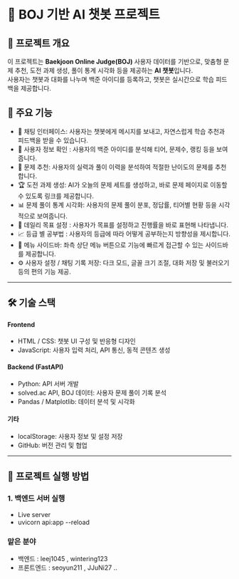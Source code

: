 # 💬 BOJ 기반 AI 챗봇 프로젝트

## 📌 프로젝트 개요
이 프로젝트는 **Baekjoon Online Judge(BOJ)** 사용자 데이터를 기반으로, 맞춤형 문제 추천, 도전 과제 생성, 풀이 통계 시각화 등을 제공하는 **AI 챗봇**입니다.  
사용자는 챗봇과 대화를 나누며 백준 아이디를 등록하고, 챗봇은 실시간으로 학습 피드백을 제공합니다.

## 🧠 주요 기능
- 💬 채팅 인터페이스: 사용자는 챗봇에게 메시지를 보내고, 자연스럽게 학습 추천과 피드백을 받을 수 있습니다.
- 👤 사용자 정보 확인 : 사용자의 백준 아이디를 분석해 티어, 문제수, 랭킹 등을 보여줍니다. 
- 🧩 문제 추천: 사용자의 실력과 풀이 이력을 분석하여 적절한 난이도의 문제를 추천합니다.
- 🏆 도전 과제 생성: AI가 오늘의 문제 세트를 생성하고, 바로 문제 페이지로 이동할 수 있도록 링크를 제공합니다.
- 📊 문제 풀이 통계 시각화: 사용자의 문제 풀이 분포, 정답률, 티어별 현황 등을 시각적으로 보여줍니다.
- 🎯 데일리 목표 설정 : 사용자가 목표를 설정하고 진행률을 바로 표현해 나타냅니다.
- 📈 등급 별 공부법 : 사용자의 등급에 따라 어떻게 공부하는지 방향성을 제시합니다. 
- 🧭 메뉴 사이드바: 좌측 상단 메뉴 버튼으로 기능에 빠르게 접근할 수 있는 사이드바를 제공합니다.
- ⚙ 사용자 설정 / 채팅 기록 저장: 다크 모드, 글꼴 크기 조절, 대화 저장 및 불러오기 등의 편의 기능 제공.

---
## 🛠 기술 스택
#### Frontend
- HTML / CSS: 챗봇 UI 구성 및 반응형 디자인
- JavaScript: 사용자 입력 처리, API 통신, 동적 콘텐츠 생성

#### Backend (FastAPI)
- Python: API 서버 개발
- solved.ac API, BOJ 데이터: 사용자 문제 풀이 기록 분석
- Pandas / Matplotlib: 데이터 분석 및 시각화

#### 기타
- localStorage: 사용자 정보 및 설정 저장
- GitHub: 버전 관리 및 협업
---

## 🚀 프로젝트 실행 방법

### 1. 백엔드 서버 실행
- Live server
- uvicorn api:app --reload

### 맡은 분야
- 백엔드  :  leej1045 , wintering123
- 프론트엔드  : seoyun211 , JJuNi27 ..
